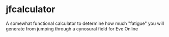 # jfcalculator
A somewhat functional calculator to determine how much "fatigue" you will generate from jumping through a cynosural field for Eve Online
